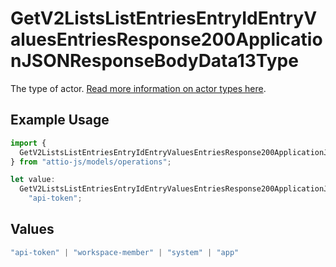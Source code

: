 # GetV2ListsListEntriesEntryIdEntryValuesEntriesResponse200ApplicationJSONResponseBodyData13Type

The type of actor. [Read more information on actor types here](/docs/actors).

## Example Usage

```typescript
import {
  GetV2ListsListEntriesEntryIdEntryValuesEntriesResponse200ApplicationJSONResponseBodyData13Type,
} from "attio-js/models/operations";

let value:
  GetV2ListsListEntriesEntryIdEntryValuesEntriesResponse200ApplicationJSONResponseBodyData13Type =
    "api-token";
```

## Values

```typescript
"api-token" | "workspace-member" | "system" | "app"
```
